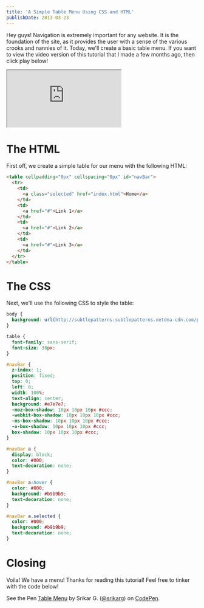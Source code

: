 ```yaml
---
title: 'A Simple Table Menu Using CSS and HTML'
publishDate: 2013-03-23
---
```


Hey guys! Navigation is extremely important for any website. It is the
foundation of the site, as it provides the user with a sense of the various
crooks and nannies of it. Today, we'll create a basic table menu. If you want to
view the video version of this tutorial that I made a few months ago, then click
play below!

<iframe src="https://www.youtube.com/embed/xjZMlQUFsJY"></iframe>

# The HTML

First off, we create a simple table for our menu with the following HTML:

```html
<table cellpadding="0px" cellspacing="0px" id="navBar">
  <tr>
    <td>
      <a class="selected" href="index.html">Home</a>
    </td>
    <td>
      <a href="#">Link 1</a>
    </td>
    <td>
      <a href="#">Link 2</a>
    </td>
    <td>
      <a href="#">Link 3</a>
    </td>
  </tr>
</table>
```

# The CSS

Next, we'll use the following CSS to style the table:

```css
body {
  background: url(http://subtlepatterns.subtlepatterns.netdna-cdn.com/patterns/satinweave.png);
}

table {
  font-family: sans-serif;
  font-size: 30px;
}

#navBar {
  z-index: 1;
  position: fixed;
  top: 0;
  left: 0;
  width: 100%;
  text-align: center;
  background: #e7e7e7;
  -moz-box-shadow: 10px 10px 10px #ccc;
  -webkit-box-shadow: 10px 10px 10px #ccc;
  -ms-box-shadow: 10px 10px 10px #ccc;
  -o-box-shadow: 10px 10px 10px #ccc;
  box-shadow: 10px 10px 10px #ccc;
}

#navBar a {
  display: block;
  color: #000;
  text-decoration: none;
}

#navBar a:hover {
  color: #000;
  background: #b9b9b9;
  text-decoration: none;
}

#navBar a.selected {
  color: #000;
  background: #b9b9b9;
  text-decoration: none;
}
```

# Closing

Voila! We have a menu! Thanks for reading this tutorial! Feel free to tinker
with the code below!

<div class="codepen-container">
	<p data-height="300" data-theme-id="132" data-slug-hash="JfAqo" data-default-tab="css,result" data-user="srikarg" data-embed-version="2" data-pen-title="Table Menu" class="codepen">See the Pen <a href="https://codepen.io/srikarg/pen/JfAqo/">Table Menu</a> by Srikar G. (<a href="https://codepen.io/srikarg">@srikarg</a>) on <a href="https://codepen.io">CodePen</a>.</p>
	<script async src="https://production-assets.codepen.io/assets/embed/ei.js"></script>
</div>
